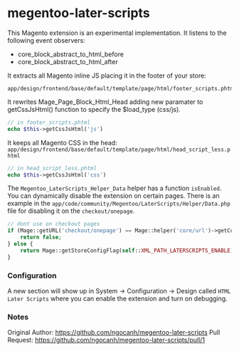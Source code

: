 megentoo-later-scripts
======================

This Magento extension is an experimental implementation. It listens to the following event observers:
* core_block_abstract_to_html_before
* core_block_abstract_to_html_after

It extracts all Magento inline JS placing it in the footer of your store:
```
app/design/frontend/base/default/template/page/html/footer_scripts.phtml
```

It rewrites Mage_Page_Block_Html_Head adding new paramater to getCssJsHtml() function to specify the $load_type (css/js).

```php
// in footer_scripts.phtml
echo $this->getCssJsHtml('js') 
```

It keeps all Magento CSS in the head:
```app/design/frontend/base/default/template/page/html/head_script_less.phtml```

```php
// in head_script_less.phtml
echo $this->getCssJsHtml('css') 
```

The ```Megentoo_LaterScripts_Helper_Data``` helper has a function ```isEnabled```. You can dynamically disable the extension on certain pages. There is an example in the ```app/code/community/Megentoo/LaterScripts/Helper/Data.php``` file for disabling it on the ```checkout/onepage```.
```php
// dont use on checkout pages
if (Mage::getURL('checkout/onepage') == Mage::helper('core/url')->getCurrentUrl()) {
	return false;
} else {
	return Mage::getStoreConfigFlag(self::XML_PATH_LATERSCRIPTS_ENABLE);
}
```

### Configuration
A new section will show up in System -> Configuration -> Design called ```HTML Later Scripts``` where you can enable the extension and turn on debugging.

### Notes
Original Author:
https://github.com/ngocanh/megentoo-later-scripts
Pull Request:
https://github.com/ngocanh/megentoo-later-scripts/pull/1
